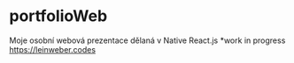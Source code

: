 # portfolioWeb
Moje osobní webová prezentace dělaná v Native React.js
*work in progress
https://leinweber.codes
